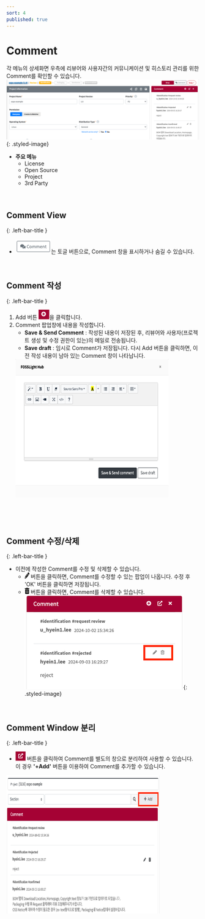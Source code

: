 ```yaml
---
sort: 4
published: true
---
```


# Comment
각 메뉴의 상세화면 우측에 리뷰어와 사용자간의 커뮤니케이션 및 히스토리 관리를 위한 Comment를 확인할 수 있습니다.  
![CommentView](../../images/common/comment/comment_view.png){: .styled-image}  
- **주요 메뉴** 
    - License
    - Open Source
    - Project
    - 3rd Party
<br><br><br>

## Comment View
{: .left-bar-title }
- ![ShowHideComment](../../images/common/comment/show_hide_btn.png)는 토글 버튼으로, Comment 창을 표시하거나 숨길 수 있습니다. 
<br><br><br> 

## Comment 작성
{: .left-bar-title }
1. Add 버튼 ![AddComment](../../images/common/comment/btn_add_comment.png)을 클릭합니다.
2. Comment 팝업창에 내용을 작성합니다. 
    - **Save & Send Comment** : 작성된 내용이 저장된 후, 리뷰어와 사용자(프로젝트 생성 및 수정 권한이 있는)의 메일로 전송됩니다.
    - **Save draft** : 임시로 Comment가 저장됩니다. 다시 Add 버튼을 클릭하면, 이전 작성 내용이 남아 있는 Comment 창이 나타납니다.   
    <img src="../../images/common/comment/comment_edit_popup.png" width="400" height="360" alt="EditPopup" class="styled-image" />
<br><br><br> 

## Comment 수정/삭제 
{: .left-bar-title }
- 이전에 작성한 Comment를 수정 및 삭제할 수 있습니다. 
    - <img src="../../images/common/oss_table_buttons/bulk_edit.png" width="12" height="16" alt="Edit" /> 버튼을 클릭하면, Comment를 수정할 수 있는 팝업이 나옵니다. 수정 후 'OK' 버튼을 클릭하면 저장됩니다. 
    - <img src="../../images/common/oss_table_buttons/trash_can.png" width="12" height="16" alt="TrashCan" /> 버튼을 클릭하면, Comment를 삭제할 수 있습니다. 
    ![BtnEditDelComment](../../images/common/comment/btn_edit_del_comment.png){: .styled-image}
<br><br><br> 

## Comment Window 분리
{: .left-bar-title }
- ![ShowCommentWindow](../../images/common/comment/show_comment_window.png) 버튼을 클릭하여 Comment를 별도의 창으로 분리하여 사용할 수 있습니다. 이 경우 **'+Add'** 버튼을 이용하여 Comment를 추가할 수 있습니다.  
 <img src="../../images/common/comment/comment_window_add.png" width="400" height="360" alt="CommentWindowAdd"  class="styled-image" />  


